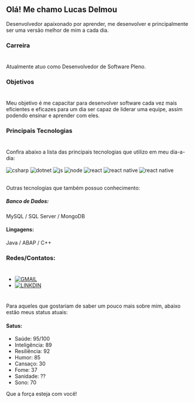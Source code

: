 ## Olá! Me chamo Lucas Delmou
Desenvolvedor apaixonado por aprender, me desenvolver e principalmente ser uma versão melhor de mim a cada dia.

### Carreira 
#
Atualmente atuo como Desenvolvedor de Software Pleno.

### Objetivos
#
Meu objetivo é me capacitar para desenvolver software cada vez mais eficientes e eficazes para um dia ser capaz de liderar uma equipe, assim podendo ensinar e aprender com eles.



### Principais Tecnologias
#
Confira abaixo a lista das principais tecnologias que utilizo em meu dia-a-dia:

<div style="display: inline_block">
  <img align="center" alt="csharp" src="    https://img.shields.io/badge/C%23-239120?style=for-the-badge&logo=c-sharp&logoColor=whitee" />
  <img align="center" alt="dotnet" src="https://img.shields.io/badge/.NET-5C2D91?style=for-the-badge&logo=.net&logoColor=white" />
  <img align="center" alt="js" src="https://img.shields.io/badge/JavaScript-323330?style=for-the-badge&logo=javascript&logoColor=F7DF1" />
  <img align="center" alt="node" src="https://img.shields.io/badge/Node.js-43853D?style=for-the-badge&logo=node.js&logoColor=white" />
  <img align="center" alt="react" src="https://img.shields.io/badge/React-20232A?style=for-the-badge&logo=react&logoColor=61DAFB" />
  <img align="center" alt="react native" src="https://img.shields.io/badge/React_Native-20232A?style=for-the-badge&logo=react&logoColor=61DAFB" />
<img align="center" alt="react native" src="https://img.shields.io/badge/Amazon_AWS-232F3E?style=for-the-badge&logo=amazon-aws&logoColor=white" />
</div><br/>

Outras tecnologias que também possuo conhecimento:

##### Banco de Dados:
MySQL / SQL Server / MongoDB

#### Lingagens: 
Java / ABAP / C++ 

### Redes/Contatos:
#
- [![GMAIL](https://img.shields.io/badge/Gmail-D14836?style=for-the-badge&logo=gmail&logoColor=white)](lucasdelmartins@gmail.com)
- [![LINKDIN](https://img.shields.io/badge/LinkedIn-0077B5?style=for-the-badge&logo=linkedin&logoColor=whit)](https://www.linkedin.com/in/delmou)


#

Para aqueles que gostariam de saber um pouco mais sobre mim, abaixo estão meus status atuais:

#### Satus:
- Saúde: 95/100
- Inteligência: 89
- Resiliência: 92
- Humor: 85
- Cansaço: 30
- Fome: 37
- Sanidade: ??
- Sono: 70

Que a força esteja com você!

<!--
![LDelmou GitHub stats](https://github-readme-stats.vercel.app/api?username=LDelmou&show_icons=true&theme=dracula&count_private=true)
-->

